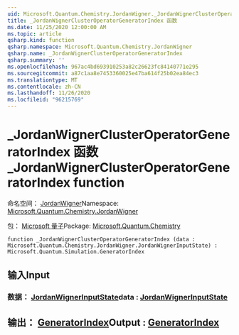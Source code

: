 ```yaml
---
uid: Microsoft.Quantum.Chemistry.JordanWigner._JordanWignerClusterOperatorGeneratorIndex
title: _JordanWignerClusterOperatorGeneratorIndex 函数
ms.date: 11/25/2020 12:00:00 AM
ms.topic: article
qsharp.kind: function
qsharp.namespace: Microsoft.Quantum.Chemistry.JordanWigner
qsharp.name: _JordanWignerClusterOperatorGeneratorIndex
qsharp.summary: ''
ms.openlocfilehash: 967ac4bd693910253a82c26623fc84140771e295
ms.sourcegitcommit: a87c1aa8e7453360025e47ba614f25b02ea84ec3
ms.translationtype: MT
ms.contentlocale: zh-CN
ms.lasthandoff: 11/26/2020
ms.locfileid: "96215769"
---
```

# <a name="_jordanwignerclusteroperatorgeneratorindex-function"></a><span data-ttu-id="8efef-102">_JordanWignerClusterOperatorGeneratorIndex 函数</span><span class="sxs-lookup"><span data-stu-id="8efef-102">_JordanWignerClusterOperatorGeneratorIndex function</span></span>

<span data-ttu-id="8efef-103">命名空间： [JordanWigner](xref:Microsoft.Quantum.Chemistry.JordanWigner)</span><span class="sxs-lookup"><span data-stu-id="8efef-103">Namespace: [Microsoft.Quantum.Chemistry.JordanWigner](xref:Microsoft.Quantum.Chemistry.JordanWigner)</span></span>

<span data-ttu-id="8efef-104">包： [Microsoft 量子](https://nuget.org/packages/Microsoft.Quantum.Chemistry)</span><span class="sxs-lookup"><span data-stu-id="8efef-104">Package: [Microsoft.Quantum.Chemistry](https://nuget.org/packages/Microsoft.Quantum.Chemistry)</span></span>




```qsharp
function _JordanWignerClusterOperatorGeneratorIndex (data : Microsoft.Quantum.Chemistry.JordanWigner.JordanWignerInputState) : Microsoft.Quantum.Simulation.GeneratorIndex
```


## <a name="input"></a><span data-ttu-id="8efef-105">输入</span><span class="sxs-lookup"><span data-stu-id="8efef-105">Input</span></span>

### <a name="data--jordanwignerinputstate"></a><span data-ttu-id="8efef-106">数据： [JordanWignerInputState](xref:Microsoft.Quantum.Chemistry.JordanWigner.JordanWignerInputState)</span><span class="sxs-lookup"><span data-stu-id="8efef-106">data : [JordanWignerInputState](xref:Microsoft.Quantum.Chemistry.JordanWigner.JordanWignerInputState)</span></span>





## <a name="output--generatorindex"></a><span data-ttu-id="8efef-107">输出： [GeneratorIndex](xref:Microsoft.Quantum.Simulation.GeneratorIndex)</span><span class="sxs-lookup"><span data-stu-id="8efef-107">Output : [GeneratorIndex](xref:Microsoft.Quantum.Simulation.GeneratorIndex)</span></span>

